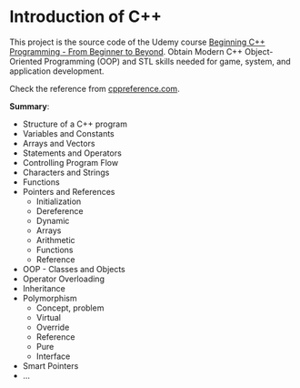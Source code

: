 # Introduction of C++

This project is the source code of the Udemy course [Beginning C++ Programming - From Beginner to Beyond](https://www.udemy.com/course/beginning-c-plus-plus-programming/). Obtain Modern C++ Object-Oriented Programming (OOP) and STL skills needed for game, system, and application development.

Check the reference from [cppreference.com](https://en.cppreference.com/w/).

**Summary**:

- Structure of a C++ program
- Variables and Constants
- Arrays and Vectors
- Statements and Operators
- Controlling Program Flow
- Characters and Strings
- Functions
- Pointers and References
  - Initialization
  - Dereference
  - Dynamic
  - Arrays
  - Arithmetic
  - Functions
  - Reference
- OOP - Classes and Objects
- Operator Overloading
- Inheritance
- Polymorphism
  - Concept, problem
  - Virtual
  - Override
  - Reference
  - Pure
  - Interface
- Smart Pointers
- ...
